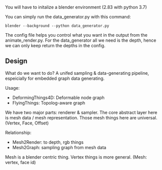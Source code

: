 You will have to initalize a blender environment (2.83 with python 3.7)

You can simply run the data_generator.py with this command:

`blender --background --python data_generator.py`

The config file helps you control what you want in the output from the animate_render.py. For the data_generator all we need is the depth, hence we can only keep return the depths in the config.


## Design

What do we want to do? A unifed sampling & data-generating pipeline, espeicially for embedded graph data generating.

Usage:

- DeformingThings4D: Deformable node graph
- FlyingThings: Topolog-aware graph

We have two major parts: renderer & sampler. The core abstract layer here is mesh data / mesh representation. Those mesh things here are universal. (Vertex, Face, Offset)

Relationship:

- Mesh2Render: to depth, rgb things
- Mesh2Graph: sampling graph from mesh data

Mesh is a blender centric thing. Vertex things is more general. (Mesh: vertex, face id)